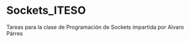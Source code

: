 Sockets_ITESO
=============

Tareas para la clase de Programación de Sockets impartida por Alvaro Párres
